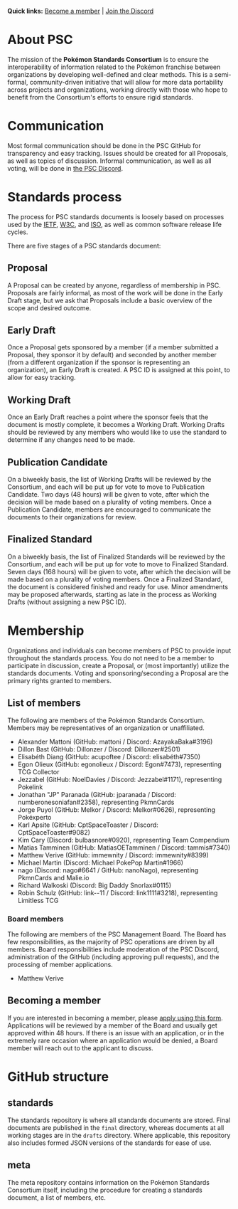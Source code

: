 **Quick links:** [Become a member](https://forms.office.com/Pages/ResponsePage.aspx?id=DQSIkWdsW0yxEjajBLZtrQAAAAAAAAAAAAMAAK9gcItUMjBKQUQ0VVBaSzhRWlI4SldYRktJWUJYUi4u) | [Join the Discord](https://discord.gg/f7jXyE2C4h)

# About PSC
The mission of the **Pokémon Standards Consortium** is to ensure the interoperability of information related to the Pokémon franchise between organizations by developing well-defined and clear methods. This is a semi-formal, community-driven initiative that will allow for more data portability across projects and organizations, working directly with those who hope to benefit from the Consortium's efforts to ensure rigid standards.

# Communication
Most formal communication should be done in the PSC GitHub for transparency and easy tracking. Issues should be created for all Proposals, as well as topics of discussion. Informal communication, as well as all voting, will be done in [the PSC Discord](https://discord.gg/f7jXyE2C4h).

# Standards process
The process for PSC standards documents is loosely based on processes used by the [IETF](https://www.ietf.org/), [W3C](https://www.w3.org/), and [ISO](https://www.iso.org/), as well as common software release life cycles.

There are five stages of a PSC standards document:
## Proposal
A Proposal can be created by anyone, regardless of membership in PSC. Proposals are fairly informal, as most of the work will be done in the Early Draft stage, but we ask that Proposals include a basic overview of the scope and desired outcome.
## Early Draft
Once a Proposal gets sponsored by a member (if a member submitted a Proposal, they sponsor it by default) and seconded by another member (from a different organization if the sponsor is representing an organization), an Early Draft is created. A PSC ID is assigned at this point, to allow for easy tracking.
## Working Draft
Once an Early Draft reaches a point where the sponsor feels that the document is mostly complete, it becomes a Working Draft. Working Drafts should be reviewed by any members who would like to use the standard to determine if any changes need to be made.
## Publication Candidate
On a biweekly basis, the list of Working Drafts will be reviewed by the Consortium, and each will be put up for vote to move to Publication Candidate. Two days (48 hours) will be given to vote, after which the decision will be made based on a plurality of voting members. Once a Publication Candidate, members are encouraged to communicate the documents to their organizations for review.
## Finalized Standard
On a biweekly basis, the list of Finalized Standards will be reviewed by the Consortium, and each will be put up for vote to move to Finalized Standard. Seven days (168 hours) will be given to vote, after which the decision will be made based on a plurality of voting members. Once a Finalized Standard, the document is considered finished and ready for use. Minor amendments may be proposed afterwards, starting as late in the process as Working Drafts (without assigning a new PSC ID).

# Membership
Organizations and individuals can become members of PSC to provide input throughout the standards process. You do not need to be a member to participate in discussion, create a Proposal, or (most importantly) utilize the standards documents. Voting and sponsoring/seconding a Proposal are the primary rights granted to members.
## List of members
The following are members of the Pokémon Standards Consortium. Members may be representatives of an organization or unaffiliated.
* Alexander Mattoni (GitHub: mattoni / Discord: AzayakaBaka#3196)
* Dillon Bast (GitHub: Dillonzer / Discord: Dillonzer#2501)
* Elisabéth Diang (GitHub: acupoftee / Discord: elisabéth#7350)
* Egon Olieux (GitHub: egonolieux / Discord: Egon#7473), representing TCG Collector
* Jezzabel (GitHub: NoelDavies / Discord: Jezzabel#1171), representing Pokelink
* Jonathan "JP" Paranada (GitHub: jparanada / Discord: numberonesoniafan#2358), representing PkmnCards
* Jorge Puyol (GitHub: Melkor / Discord: Melkor#0626), representing Pokéxperto
* Karl Apsite (GitHub: CptSpaceToaster / Discord: CptSpaceToaster#9082)
* Kim Cary (Discord: bulbasnore#0920), representing Team Compendium
* Matias Tamminen (GitHub: MatiasOETamminen / Discord: tammis#7340)
* Matthew Verive (GitHub: immewnity / Discord: immewnity#8399)
* Michael Martin (Discord: Michael PokePop Martin#1966)
* nago (Discord: nago#6641 / GitHub: nanoNago), representing PkmnCards and Malie.io
* Richard Walkoski (Discord: Big Daddy Snorlax#0115)
* Robin Schulz (GitHub: link--11 / Discord: link1111#3218), representing Limitless TCG
### Board members
The following are members of the PSC Management Board. The Board has few responsibilities, as the majority of PSC operations are driven by all members. Board responsibilities include moderation of the PSC Discord, administration of the GitHub (including approving pull requests), and the processing of member applications.
* Matthew Verive
## Becoming a member
If you are interested in becoming a member, please [apply using this form](https://forms.office.com/Pages/ResponsePage.aspx?id=DQSIkWdsW0yxEjajBLZtrQAAAAAAAAAAAAMAAK9gcItUMjBKQUQ0VVBaSzhRWlI4SldYRktJWUJYUi4u). Applications will be reviewed by a member of the Board and usually get approved within 48 hours. If there is an issue with an application, or in the extremely rare occasion where an application would be denied, a Board member will reach out to the applicant to discuss.

# GitHub structure
## standards
The standards repository is where all standards documents are stored. Final documents are published in the `final` directory, whereas documents at all working stages are in the `drafts` directory. Where applicable, this repository also includes formed JSON versions of the standards for ease of use.
## meta
The meta repository contains information on the Pokémon Standards Consortium itself, including the procedure for creating a standards document, a list of members, etc.
